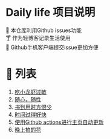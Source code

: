 # Daily life 项目说明
:briefcase: 本仓库利用Github issues功能
<br>
:cocktail: 作为轻博客记录生活使用
<br>
:beer: Github手机客户端提交issue更加方便

# 📝 列表

<!-- issueTable -->

1. [吃小龙虾过敏](https://github.com/ozawa8/dailylife/issues/10) 
2. [随心，随性](https://github.com/ozawa8/dailylife/issues/9) 
3. [书到用时方恨少](https://github.com/ozawa8/dailylife/issues/7) 
4. [时间过得好快](https://github.com/ozawa8/dailylife/issues/6) 
5. [使用Github actions进行主页自动更新](https://github.com/ozawa8/dailylife/issues/3) 
6. [晚上拍的花](https://github.com/ozawa8/dailylife/issues/1) 
<!-- issueTable -->
